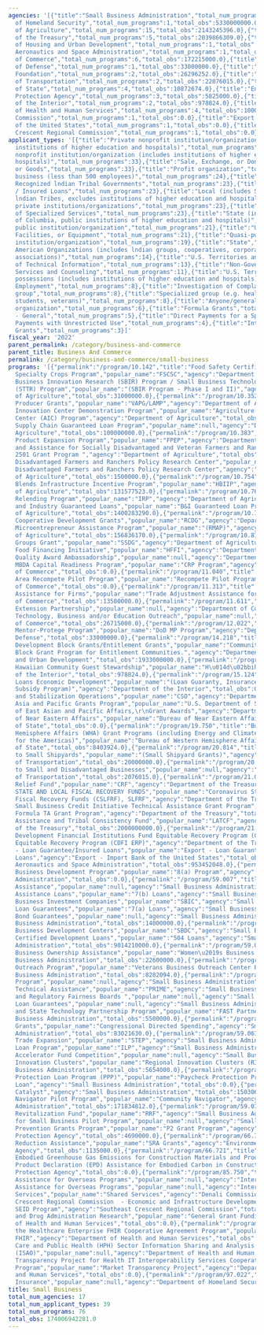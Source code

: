```yaml
---
agencies: '[{"title":"Small Business Administration","total_num_programs":26,"total_obs":161336014763.0},{"title":"Department
  of Homeland Security","total_num_programs":1,"total_obs":5330000000.0},{"title":"Department
  of Agriculture","total_num_programs":15,"total_obs":2143245396.0},{"title":"Department
  of the Treasury","total_num_programs":5,"total_obs":2039866309.0},{"title":"Department
  of Housing and Urban Development","total_num_programs":1,"total_obs":1933000000.0},{"title":"National
  Aeronautics and Space Administration","total_num_programs":1,"total_obs":953452048.0},{"title":"Department
  of Commerce","total_num_programs":6,"total_obs":172215000.0},{"title":"Department
  of Defense","total_num_programs":1,"total_obs":33000000.0},{"title":"Inter-American
  Foundation","total_num_programs":2,"total_obs":26296252.0},{"title":"Department
  of Transportation","total_num_programs":2,"total_obs":22076015.0},{"title":"Department
  of State","total_num_programs":4,"total_obs":10872674.0},{"title":"Environmental
  Protection Agency","total_num_programs":3,"total_obs":5825000.0},{"title":"Department
  of the Interior","total_num_programs":2,"total_obs":978824.0},{"title":"Department
  of Health and Human Services","total_num_programs":4,"total_obs":100000.0},{"title":"Denali
  Commission","total_num_programs":1,"total_obs":0.0},{"title":"Export - Import Bank
  of the United States","total_num_programs":1,"total_obs":0.0},{"title":"Southeast
  Crescent Regional Commission","total_num_programs":1,"total_obs":0.0}]'
applicant_types: '[{"title":"Private nonprofit institution/organization (includes
  institutions of higher education and hospitals)","total_num_programs":39},{"title":"Public
  nonprofit institution/organization (includes institutions of higher education and
  hospitals)","total_num_programs":33},{"title":"Sale, Exchange, or Donation of Property
  or Goods","total_num_programs":33},{"title":"Profit organization","total_num_programs":24},{"title":"Small
  business (less than 500 employees)","total_num_programs":24},{"title":"Direct Loans","total_num_programs":23},{"title":"Federally
  Recognized lndian Tribal Governments","total_num_programs":23},{"title":"Guaranteed
  / Insured Loans","total_num_programs":23},{"title":"Local (includes State-designated
  lndian Tribes, excludes institutions of higher education and hospitals","total_num_programs":23},{"title":"Other
  private institutions/organizations","total_num_programs":23},{"title":"Provision
  of Specialized Services","total_num_programs":23},{"title":"State (includes District
  of Columbia, public institutions of higher education and hospitals)","total_num_programs":23},{"title":"Other
  public institution/organization","total_num_programs":21},{"title":"Use of Property,
  Facilities, or Equipment","total_num_programs":21},{"title":"Quasi-public nonprofit
  institution/organization","total_num_programs":19},{"title":"State","total_num_programs":16},{"title":"Native
  American Organizations (includes lndian groups, cooperatives, corporations, partnerships,
  associations)","total_num_programs":14},{"title":"U.S. Territories and possessions","total_num_programs":14},{"title":"Dissemination
  of Technical Information","total_num_programs":13},{"title":"Non-Government - General","total_num_programs":13},{"title":"Advisory
  Services and Counseling","total_num_programs":11},{"title":"U.S. Territories and
  possessions (includes institutions of higher education and hospitals)","total_num_programs":11},{"title":"Individual/Family","total_num_programs":9},{"title":"Training","total_num_programs":9},{"title":"Federal
  Employment","total_num_programs":8},{"title":"Investigation of Complaints","total_num_programs":8},{"title":"Minority
  group","total_num_programs":8},{"title":"Specialized group (e.g. health professionals,
  students, veterans)","total_num_programs":8},{"title":"Anyone/general public","total_num_programs":6},{"title":"Insurance","total_num_programs":6},{"title":"Sponsored
  organization","total_num_programs":6},{"title":"Formula Grants","total_num_programs":5},{"title":"Government
  - General","total_num_programs":5},{"title":"Direct Payments for a Specified Use","total_num_programs":4},{"title":"Direct
  Payments with Unrestricted Use","total_num_programs":4},{"title":"Interstate","total_num_programs":4},{"title":"Intrastate","total_num_programs":4},{"title":"Federal","total_num_programs":3},{"title":"Project
  Grants","total_num_programs":3}]'
fiscal_year: '2022'
parent_permalink: /category/business-and-commerce
parent_title: Business And Commerce
permalink: /category/business-and-commerce/small-business
programs: '[{"permalink":"/program/10.142","title":"Food Safety Certification for
  Specialty Crops Program","popular_name":"FSCSC","agency":"Department of Agriculture","total_obs":200000000.0},{"permalink":"/program/10.212","title":"Small
  Business Innovation Research (SBIR) Program / Small Business Technology Transfer
  (STTR) Program","popular_name":"(SBIR Program - Phase I and II)","agency":"Department
  of Agriculture","total_obs":31000000.0},{"permalink":"/program/10.352","title":"Value-Added
  Producer Grants","popular_name":"VAPG/LAMP","agency":"Department of Agriculture","total_obs":37613655.0},{"permalink":"/program/10.377","title":"Agriculture
  Innovation Center Demonstration Program","popular_name":"Agriculture Innovation
  Center (AIC) Program","agency":"Department of Agriculture","total_obs":3000000.0},{"permalink":"/program/10.380","title":"Food
  Supply Chain Guaranteed Loan Program","popular_name":null,"agency":"Department of
  Agriculture","total_obs":100000000.0},{"permalink":"/program/10.383","title":"Fertilizer
  Product Expansion Program","popular_name":"FPEP","agency":"Department of Agriculture","total_obs":0.0},{"permalink":"/program/10.443","title":"Outreach
  and Assistance for Socially Disadvantaged and Veteran Farmers and Ranchers","popular_name":"USDA
  2501 Grant Program ","agency":"Department of Agriculture","total_obs":28750000.0},{"permalink":"/program/10.464","title":"Socially
  Disadvantaged Farmers and Ranchers Policy Research Center","popular_name":"Socially
  Disadvantaged Farmers and Ranchers Policy Research Center","agency":"Department
  of Agriculture","total_obs":1500000.0},{"permalink":"/program/10.754","title":"Higher
  Blends Infrastructure Incentive Program","popular_name":"HBIIP","agency":"Department
  of Agriculture","total_obs":131577523.0},{"permalink":"/program/10.767","title":"Intermediary
  Relending Program","popular_name":"IRP","agency":"Department of Agriculture","total_obs":18884758.0},{"permalink":"/program/10.768","title":"Business
  and Industry Guaranteed Loans","popular_name":"B&I Guaranteed Loan Program","agency":"Department
  of Agriculture","total_obs":1400283290.0},{"permalink":"/program/10.771","title":"Rural
  Cooperative Development Grants","popular_name":"RCDG","agency":"Department of Agriculture","total_obs":5800000.0},{"permalink":"/program/10.870","title":"Rural
  Microentrepreneur Assistance Program","popular_name":"(RMAP)","agency":"Department
  of Agriculture","total_obs":156836170.0},{"permalink":"/program/10.871","title":"Socially-Disadvantaged
  Groups Grant","popular_name":"SSDG","agency":"Department of Agriculture","total_obs":3000000.0},{"permalink":"/program/10.872","title":"Healthy
  Food Financing Initiative","popular_name":"HFFI","agency":"Department of Agriculture","total_obs":25000000.0},{"permalink":"/program/11.013","title":"Education
  Quality Award Ambassadorship","popular_name":null,"agency":"Department of Commerce","total_obs":0.0},{"permalink":"/program/11.034","title":"2023
  MBDA Capital Readiness Program","popular_name":"CRP Program","agency":"Department
  of Commerce","total_obs":0.0},{"permalink":"/program/11.040","title":"Distressed
  Area Recompete Pilot Program","popular_name":"Recompete Pilot Program","agency":"Department
  of Commerce","total_obs":0.0},{"permalink":"/program/11.313","title":"Trade Adjustment
  Assistance for Firms","popular_name":"Trade Adjustment Assistance for Firms","agency":"Department
  of Commerce","total_obs":13500000.0},{"permalink":"/program/11.611","title":"Manufacturing
  Extension Partnership","popular_name":null,"agency":"Department of Commerce","total_obs":132000000.0},{"permalink":"/program/11.620","title":"Science,
  Technology, Business and/or Education Outreach","popular_name":null,"agency":"Department
  of Commerce","total_obs":26715000.0},{"permalink":"/program/12.022","title":"DoD
  Mentor-Protege Program","popular_name":"DoD MP Program","agency":"Department of
  Defense","total_obs":33000000.0},{"permalink":"/program/14.218","title":"Community
  Development Block Grants/Entitlement Grants","popular_name":"Community Development
  Block Grant Program for Entitlement Communities.","agency":"Department of Housing
  and Urban Development","total_obs":1933000000.0},{"permalink":"/program/15.068","title":"Native
  Hawaiian Community Guest Stewardship","popular_name":"H\u014d\u02bbihi Grant Program","agency":"Department
  of the Interior","total_obs":978824.0},{"permalink":"/program/15.124","title":"Indian
  Loans Economic Development","popular_name":"(Loan Guaranty, Insurance, and Interest
  Subsidy Program)","agency":"Department of the Interior","total_obs":0.0},{"permalink":"/program/19.121","title":"Conflict
  and Stabilization Operations","popular_name":"CSO","agency":"Department of State","total_obs":2468750.0},{"permalink":"/program/19.124","title":"East
  Asia and Pacific Grants Program","popular_name":"U.S. Department of State, Bureau
  of East Asian and Pacific Affairs,\r\nGrant Awards","agency":"Department of State","total_obs":0.0},{"permalink":"/program/19.600","title":"Bureau
  of Near Eastern Affairs","popular_name":"Bureau of Near Eastern Affairs","agency":"Department
  of State","total_obs":0.0},{"permalink":"/program/19.750","title":"Bureau of Western
  Hemisphere Affairs (WHA) Grant Programs (including Energy and Climate Partnership
  for the Americas)","popular_name":"Bureau of Western Hemisphere Affairs WHA","agency":"Department
  of State","total_obs":8403924.0},{"permalink":"/program/20.814","title":"Assistance
  to Small Shipyards","popular_name":"(Small Shipyard Grants)","agency":"Department
  of Transportation","total_obs":20000000.0},{"permalink":"/program/20.910","title":"Assistance
  to Small and Disadvantaged Businesses","popular_name":null,"agency":"Department
  of Transportation","total_obs":2076015.0},{"permalink":"/program/21.019","title":"Coronavirus
  Relief Fund","popular_name":"CRF","agency":"Department of the Treasury","total_obs":33903043.0},{"permalink":"/program/21.027","title":"CORONAVIRUS
  STATE AND LOCAL FISCAL RECOVERY FUNDS","popular_name":"Coronavirus State and Local
  Fiscal Recovery Funds (CSLFRF), SLFRF","agency":"Department of the Treasury","total_obs":5963266.0},{"permalink":"/program/21.031","title":"State
  Small Business Credit Initiative Technical Assistance Grant Program","popular_name":"SSBCI
  Formula TA Grant Program","agency":"Department of the Treasury","total_obs":0.0},{"permalink":"/program/21.032","title":"Local
  Assistance and Tribal Consistency Fund","popular_name":"LATCF","agency":"Department
  of the Treasury","total_obs":2000000000.0},{"permalink":"/program/21.033","title":"Community
  Development Financial Institutions Fund Equitable Recovery Program (CDFI ERP)","popular_name":"CDFI
  Equitable Recovery Program (CDFI ERP)","agency":"Department of the Treasury","total_obs":0.0},{"permalink":"/program/31.007","title":"Export
  - Loan Guarantee/Insured Loans","popular_name":"Export - Loan Guarantee/Insured
  Loans","agency":"Export - Import Bank of the United States","total_obs":0.0},{"permalink":"/program/43.001","title":"Science","popular_name":"SMD","agency":"National
  Aeronautics and Space Administration","total_obs":953452048.0},{"permalink":"/program/59.006","title":"8(a)
  Business Development Program","popular_name":"8(a) Program","agency":"Small Business
  Administration","total_obs":0.0},{"permalink":"/program/59.007","title":"7(j) Technical
  Assistance","popular_name":null,"agency":"Small Business Administration","total_obs":2534149.0},{"permalink":"/program/59.008","title":"Disaster
  Assistance Loans","popular_name":"7(b) Loans","agency":"Small Business Administration","total_obs":123782944526.0},{"permalink":"/program/59.011","title":"Small
  Business Investment Companies","popular_name":"SBIC","agency":"Small Business Administration","total_obs":3881890000.0},{"permalink":"/program/59.012","title":"7(a)
  Loan Guarantees","popular_name":"7(a) Loans","agency":"Small Business Administration","total_obs":24054000000.0},{"permalink":"/program/59.016","title":"Surety
  Bond Guarantees","popular_name":null,"agency":"Small Business Administration","total_obs":0.0},{"permalink":"/program/59.026","title":"SCORE","popular_name":"SCORE","agency":"Small
  Business Administration","total_obs":14000000.0},{"permalink":"/program/59.037","title":"Small
  Business Development Centers","popular_name":"SBDC","agency":"Small Business Administration","total_obs":140018337.0},{"permalink":"/program/59.041","title":"504
  Certified Development Loans","popular_name":"504 Loans","agency":"Small Business
  Administration","total_obs":9014210000.0},{"permalink":"/program/59.043","title":"Women''s
  Business Ownership Assistance","popular_name":"Women\u2019s Business Center (WBO)","agency":"Small
  Business Administration","total_obs":22600000.0},{"permalink":"/program/59.044","title":"Veterans
  Outreach Program","popular_name":"Veterans Business Outreach Center Program (VBOC)","agency":"Small
  Business Administration","total_obs":8282094.0},{"permalink":"/program/59.046","title":"Microloan
  Program","popular_name":null,"agency":"Small Business Administration","total_obs":98176000.0},{"permalink":"/program/59.050","title":"Prime
  Technical Assistance","popular_name":"PRIME","agency":"Small Business Administration","total_obs":7168000.0},{"permalink":"/program/59.053","title":"Ombudsman
  and Regulatory Fairness Boards ","popular_name":null,"agency":"Small Business Administration","total_obs":0.0},{"permalink":"/program/59.054","title":"7(a)Export
  Loan Guarantees","popular_name":null,"agency":"Small Business Administration","total_obs":0.0},{"permalink":"/program/59.058","title":"Federal
  and State Technology Partnership Program","popular_name":"FAST Partnership Program","agency":"Small
  Business Administration","total_obs":5500000.0},{"permalink":"/program/59.059","title":"Congressional
  Grants","popular_name":"Congressional Directed Spending","agency":"Small Business
  Administration","total_obs":83021630.0},{"permalink":"/program/59.061","title":"State
  Trade Expansion","popular_name":"STEP","agency":"Small Business Administration","total_obs":24320527.0},{"permalink":"/program/59.062","title":"Intermediary
  Loan Program","popular_name":"ILP","agency":"Small Business Administration","total_obs":0.0},{"permalink":"/program/59.065","title":"Growth
  Accelerator Fund Competition","popular_name":null,"agency":"Small Business Administration","total_obs":250000.0},{"permalink":"/program/59.067","title":"Regional
  Innovation Clusters","popular_name":"Regional Innovation Clusters (RIC)","agency":"Small
  Business Administration","total_obs":5654000.0},{"permalink":"/program/59.073","title":"Paycheck
  Protection Loan Program (PPP)","popular_name":"Paycheck Protection Program (PPP)
  Loan","agency":"Small Business Administration","total_obs":0.0},{"permalink":"/program/59.076","title":"Lab-to-Market","popular_name":"L2M,
  Catalyst","agency":"Small Business Administration","total_obs":1503068.0},{"permalink":"/program/59.077","title":"Community
  Navigator Pilot Program","popular_name":"Community Navigator","agency":"Small Business
  Administration","total_obs":171834812.0},{"permalink":"/program/59.078","title":"Restaurant
  Revitalization Fund","popular_name":"RRF","agency":"Small Business Administration","total_obs":15177881.0},{"permalink":"/program/59.079","title":"Cybersecurity
  for Small Business Pilot Program","popular_name":null,"agency":"Small Business Administration","total_obs":2929739.0},{"permalink":"/program/66.708","title":"Pollution
  Prevention Grants Program","popular_name":"P2 Grant Program","agency":"Environmental
  Protection Agency","total_obs":4690000.0},{"permalink":"/program/66.717","title":"Source
  Reduction Assistance","popular_name":"SRA Grants","agency":"Environmental Protection
  Agency","total_obs":1135000.0},{"permalink":"/program/66.721","title":"Reducing
  Embodied Greenhouse Gas Emissions for Construction Materials and Products","popular_name":"Environmental
  Product Declaration (EPD) Assistance for Embodied Carbon in Construction Materials","agency":"Environmental
  Protection Agency","total_obs":0.0},{"permalink":"/program/85.750","title":"IAF
  Assistance for Overseas Programs","popular_name":null,"agency":"Inter-American Foundation","total_obs":0.0},{"permalink":"/program/85.751","title":"IAF
  Assistance for Overseas Programs","popular_name":null,"agency":"Inter-American Foundation","total_obs":26296252.0},{"permalink":"/program/90.199","title":"Shared
  Services","popular_name":"Shared Services","agency":"Denali Commission","total_obs":0.0},{"permalink":"/program/90.705","title":"Southeast
  Crescent Regional Commission  - Economic and Infrastructure Development Grants","popular_name":"SCRC
  SEID Program","agency":"Southeast Crescent Regional Commission","total_obs":0.0},{"permalink":"/program/93.103","title":"Food
  and Drug Administration Research","popular_name":"General Grant Funding","agency":"Department
  of Health and Human Services","total_obs":0.0},{"permalink":"/program/93.691","title":"Integrating
  the Healthcare Enterprise FHIR Cooperative Agreement Program","popular_name":"IHE
  FHIR","agency":"Department of Health and Human Services","total_obs":100000.0},{"permalink":"/program/93.893","title":"Health
  Care and Public Health (HPH) Sector Information Sharing and Analysis Organization
  (ISAO)","popular_name":null,"agency":"Department of Health and Human Services","total_obs":0.0},{"permalink":"/program/93.983","title":"Market
  Transparency Project for Health IT Interoperability Services Cooperative Agreement
  Program","popular_name":"Market Transparency Project","agency":"Department of Health
  and Human Services","total_obs":0.0},{"permalink":"/program/97.022","title":"Flood
  Insurance","popular_name":null,"agency":"Department of Homeland Security","total_obs":5330000000.0}]'
title: Small Business
total_num_agencies: 17
total_num_applicant_types: 39
total_num_programs: 76
total_obs: 174006942281.0
---
```


